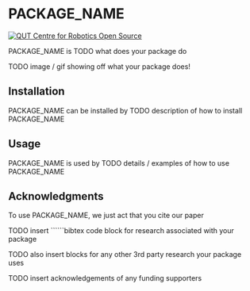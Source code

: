 # PACKAGE_NAME

[![QUT Centre for Robotics Open Source](https://github.com/qcr/qcr.github.io/raw/master/misc/badge.svg)](https://qcr.github.io)

<!--
Replace REPO_USER, & REPO_NAME in the lines below to get more auto-generated badges
![Primary language](https://img.shields.io/github/languages/top/REPO_USER/REPO_NAME)
[![License](https://img.shields.io/github/license/REPO_USER/REPO_NAME)](./LICENSE.txt)
-->

PACKAGE_NAME is TODO what does your package do

TODO image / gif showing off what your package does!

## Installation

PACKAGE_NAME can be installed by TODO description of how to install PACKAGE_NAME

## Usage

PACKAGE_NAME is used by TODO details / examples of how to use PACKAGE_NAME

## Acknowledgments

To use PACKAGE_NAME, we just act that you cite our paper

TODO insert ``````bibtex code block for research associated with your package

TODO also insert blocks for any other 3rd party research your package uses

TODO insert acknowledgements of any funding supporters
